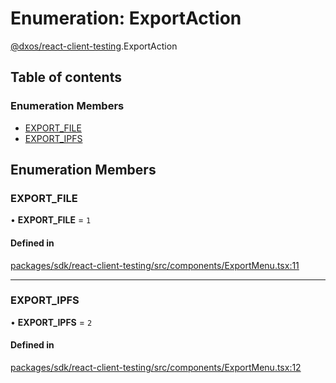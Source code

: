 # Enumeration: ExportAction

[@dxos/react-client-testing](../modules/dxos_react_client_testing.md).ExportAction

## Table of contents

### Enumeration Members

- [EXPORT\_FILE](dxos_react_client_testing.ExportAction.md#export_file)
- [EXPORT\_IPFS](dxos_react_client_testing.ExportAction.md#export_ipfs)

## Enumeration Members

### EXPORT\_FILE

• **EXPORT\_FILE** = ``1``

#### Defined in

[packages/sdk/react-client-testing/src/components/ExportMenu.tsx:11](https://github.com/dxos/dxos/blob/32ae9b579/packages/sdk/react-client-testing/src/components/ExportMenu.tsx#L11)

___

### EXPORT\_IPFS

• **EXPORT\_IPFS** = ``2``

#### Defined in

[packages/sdk/react-client-testing/src/components/ExportMenu.tsx:12](https://github.com/dxos/dxos/blob/32ae9b579/packages/sdk/react-client-testing/src/components/ExportMenu.tsx#L12)
